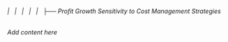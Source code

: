 ###### |   |   |   |   |   ├── Profit Growth Sensitivity to Cost Management Strategies

*Add content here*